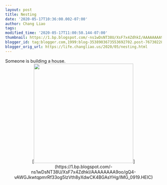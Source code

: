 ```yaml
---
layout: post
title: Nesting
date: '2020-05-17T10:36:00.002-07:00'
author: Chang Liao
tags:
modified_time: '2020-05-17T11:00:50.144-07:00'
thumbnail: https://1.bp.blogspot.com/-ns1wDsNT38U/XsF7x4ZdhkI/AAAAAAAA9oo/gQ4-vAWGJkwtqpmrRf33og5lzVth8yXdwCK4BGAsYHg/s72-c/IMG_0919.HEIC
blogger_id: tag:blogger.com,1999:blog-3538903673553692702.post-7673022817170272894
blogger_orig_url: https://life.changliao.us/2020/05/nesting.html
---
```


<div class="separator" style="clear: both; text-align: left;">Someone is 
building a house.<div class="separator" style="clear: both; text-align: 
left;"> 

<div class="separator" style="clear: both; text-align: center;">[<img 
border="0" data-original-height="4032" data-original-width="3024" height="320" 
src="https://1.bp.blogspot.com/-ns1wDsNT38U/XsF7x4ZdhkI/AAAAAAAA9oo/gQ4-vAWGJkwtqpmrRf33og5lzVth8yXdwCK4BGAsYHg/s320/IMG_0919.HEIC" 
/>](https://1.bp.blogspot.com/-ns1wDsNT38U/XsF7x4ZdhkI/AAAAAAAA9oo/gQ4-vAWGJkwtqpmrRf33og5lzVth8yXdwCK4BGAsYHg/IMG_0919.HEIC) 